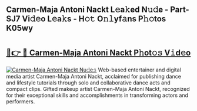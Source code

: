 ## Carmen-Maja Antoni Nackt L𝚎a𝚔ed N𝚞𝚍e - Part-SJ7 Vi𝚍𝚎o L𝚎a𝚔s - H𝚘𝚝 O𝚗𝚕yf𝚊ns P𝚑𝚘tos K05wy

# <h2><a href="http://kf81x8n.oniu.top/?m=Carmen-Maja+Antoni+Nackt">🔗👉 🔴 Carmen-Maja Antoni Nackt P𝚑ot𝚘𝚜 V𝚒d𝚎o</a></h2>

[![Carmen-Maja Antoni Nackt Nu𝚍e𝚜](https://i.imgur.com/0qMVB7G.gif)](http://kf81x8n.oniu.top/?m=Carmen-Maja+Antoni+Nackt)
Web-based entertainer and digital media artist Carmen-Maja Antoni Nackt, acclaimed for publishing dance and lifestyle tutorials through solo and collaborative dance acts and compact clips. Gifted makeup artist Carmen-Maja Antoni Nackt, recognized for their exceptional skills and accomplishments in transforming actors and performers.  
